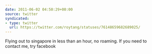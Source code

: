 ```yaml
---
date: 2011-06-02 04:50:29+00:00
source: twitter
syndicated:
- type: twitter
  url: https://twitter.com/roytang/statuses/76148659682689025/
---
```


Flying out to singapore in less than an hour, no roaming. If you need to contact me, try facebook